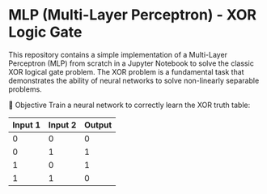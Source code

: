 # MLP (Multi-Layer Perceptron) - XOR Logic Gate
This repository contains a simple implementation of a Multi-Layer Perceptron (MLP) from scratch in a Jupyter Notebook to solve the classic XOR logical gate problem. The XOR problem is a fundamental task that demonstrates the ability of neural networks to solve non-linearly separable problems.

🧠 Objective
Train a neural network to correctly learn the XOR truth table:

| Input 1 | Input 2 | Output |
| ------- | ------- | ------ |
| 0       | 0       | 0      |
| 0       | 1       | 1      |
| 1       | 0       | 1      |
| 1       | 1       | 0      |

